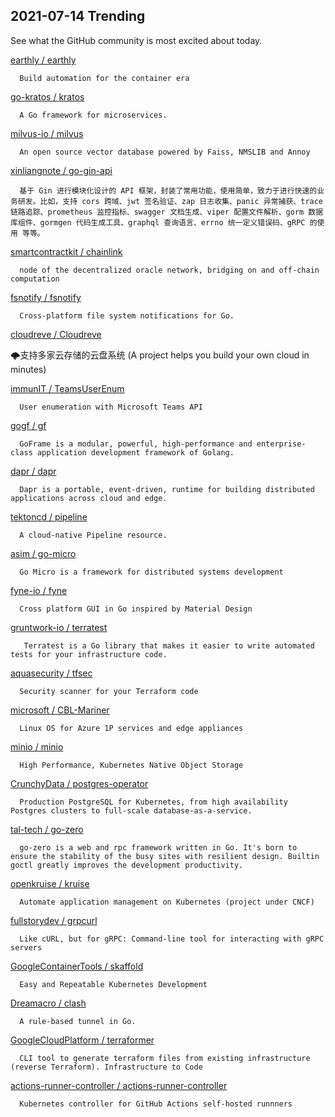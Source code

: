## 2021-07-14 Trending 
See what the GitHub community is most excited about today. 

[earthly / earthly](https://github.com/earthly/earthly) 

      Build automation for the container era
     
[go-kratos / kratos](https://github.com/go-kratos/kratos) 

      A Go framework for microservices.
     
[milvus-io / milvus](https://github.com/milvus-io/milvus) 

      An open source vector database powered by Faiss, NMSLIB and Annoy
     
[xinliangnote / go-gin-api](https://github.com/xinliangnote/go-gin-api) 

      基于 Gin 进行模块化设计的 API 框架，封装了常用功能，使用简单，致力于进行快速的业务研发。比如，支持 cors 跨域、jwt 签名验证、zap 日志收集、panic 异常捕获、trace 链路追踪、prometheus 监控指标、swagger 文档生成、viper 配置文件解析、gorm 数据库组件、gormgen 代码生成工具、graphql 查询语言、errno 统一定义错误码、gRPC 的使用 等等。
     
[smartcontractkit / chainlink](https://github.com/smartcontractkit/chainlink) 

      node of the decentralized oracle network, bridging on and off-chain computation
     
[fsnotify / fsnotify](https://github.com/fsnotify/fsnotify) 

      Cross-platform file system notifications for Go.
     
[cloudreve / Cloudreve](https://github.com/cloudreve/Cloudreve) 

      
🌩支持多家云存储的云盘系统 (A project helps you build your own cloud in minutes)
     
[immunIT / TeamsUserEnum](https://github.com/immunIT/TeamsUserEnum) 

      User enumeration with Microsoft Teams API
     
[gogf / gf](https://github.com/gogf/gf) 

      GoFrame is a modular, powerful, high-performance and enterprise-class application development framework of Golang. 
     
[dapr / dapr](https://github.com/dapr/dapr) 

      Dapr is a portable, event-driven, runtime for building distributed applications across cloud and edge.
     
[tektoncd / pipeline](https://github.com/tektoncd/pipeline) 

      A cloud-native Pipeline resource.
     
[asim / go-micro](https://github.com/asim/go-micro) 

      Go Micro is a framework for distributed systems development
     
[fyne-io / fyne](https://github.com/fyne-io/fyne) 

      Cross platform GUI in Go inspired by Material Design
     
[gruntwork-io / terratest](https://github.com/gruntwork-io/terratest) 

       Terratest is a Go library that makes it easier to write automated tests for your infrastructure code.
     
[aquasecurity / tfsec](https://github.com/aquasecurity/tfsec) 

      Security scanner for your Terraform code
     
[microsoft / CBL-Mariner](https://github.com/microsoft/CBL-Mariner) 

      Linux OS for Azure 1P services and edge appliances
     
[minio / minio](https://github.com/minio/minio) 

      High Performance, Kubernetes Native Object Storage
     
[CrunchyData / postgres-operator](https://github.com/CrunchyData/postgres-operator) 

      Production PostgreSQL for Kubernetes, from high availability Postgres clusters to full-scale database-as-a-service.
     
[tal-tech / go-zero](https://github.com/tal-tech/go-zero) 

      go-zero is a web and rpc framework written in Go. It's born to ensure the stability of the busy sites with resilient design. Builtin goctl greatly improves the development productivity.
     
[openkruise / kruise](https://github.com/openkruise/kruise) 

      Automate application management on Kubernetes (project under CNCF)
     
[fullstorydev / grpcurl](https://github.com/fullstorydev/grpcurl) 

      Like cURL, but for gRPC: Command-line tool for interacting with gRPC servers
     
[GoogleContainerTools / skaffold](https://github.com/GoogleContainerTools/skaffold) 

      Easy and Repeatable Kubernetes Development
     
[Dreamacro / clash](https://github.com/Dreamacro/clash) 

      A rule-based tunnel in Go.
     
[GoogleCloudPlatform / terraformer](https://github.com/GoogleCloudPlatform/terraformer) 

      CLI tool to generate terraform files from existing infrastructure (reverse Terraform). Infrastructure to Code
     
[actions-runner-controller / actions-runner-controller](https://github.com/actions-runner-controller/actions-runner-controller) 

      Kubernetes controller for GitHub Actions self-hosted runnners
     
